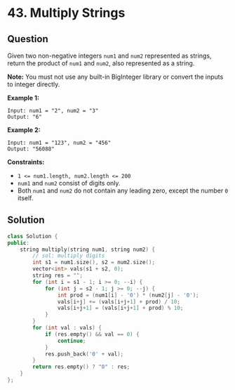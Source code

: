# 43. Multiply Strings

## Question

Given two non-negative integers `num1` and `num2` represented as strings, return the product of `num1` and `num2`, also represented as a string.

**Note:** You must not use any built-in BigInteger library or convert the inputs to integer directly.

**Example 1:**

```text
Input: num1 = "2", num2 = "3"
Output: "6"
```

**Example 2:**

```text
Input: num1 = "123", num2 = "456"
Output: "56088"
```

**Constraints:**

* `1 <= num1.length, num2.length <= 200`
* `num1` and `num2` consist of digits only.
* Both `num1` and `num2` do not contain any leading zero, except the number `0` itself.

## Solution

```cpp
class Solution {
public:
    string multiply(string num1, string num2) {
        // sol: multiply digits
        int s1 = num1.size(), s2 = num2.size();
        vector<int> vals(s1 + s2, 0);
        string res = "";
        for (int i = s1 - 1; i >= 0; --i) {
            for (int j = s2 - 1; j >= 0; --j) {
                int prod = (num1[i] - '0') * (num2[j] - '0');
                vals[i+j] += (vals[i+j+1] + prod) / 10;
                vals[i+j+1] = (vals[i+j+1] + prod) % 10;
            }
        }
        for (int val : vals) {
            if (res.empty() && val == 0) {
                continue;
            }
            res.push_back('0' + val);
        }
        return res.empty() ? "0" : res;
    }
};
```

